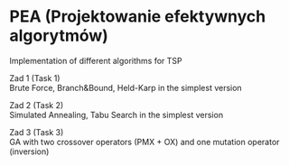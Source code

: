 # PEA (Projektowanie efektywnych algorytmów)

Implementation of different algorithms for TSP

Zad 1 (Task 1)  
Brute Force, Branch&Bound, Held-Karp in the simplest version 

Zad 2 (Task 2)  
Simulated Annealing, Tabu Search in the simplest version  

Zad 3 (Task 3)  
GA with two crossover operators (PMX + OX) and one mutation operator (inversion)
